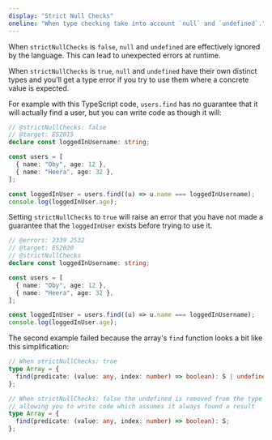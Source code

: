```yaml
---
display: "Strict Null Checks"
oneline: "When type checking take into account `null` and `undefined`."
---
```


When `strictNullChecks` is `false`, `null` and `undefined` are effectively ignored by the language.
This can lead to unexpected errors at runtime.

When `strictNullChecks` is `true`, `null` and `undefined` have their own distinct types and you'll get a type error if you try to use them where a concrete value is expected.

For example with this TypeScript code, `users.find` has no guarantee that it will actually find a user, but you can
write code as though it will:

```ts twoslash
// @strictNullChecks: false
// @target: ES2015
declare const loggedInUsername: string;

const users = [
  { name: "Oby", age: 12 },
  { name: "Heera", age: 32 },
];

const loggedInUser = users.find((u) => u.name === loggedInUsername);
console.log(loggedInUser.age);
```

Setting `strictNullChecks` to `true` will raise an error that you have not made a guarantee that the `loggedInUser` exists before trying to use it.

```ts twoslash
// @errors: 2339 2532
// @target: ES2020
// @strictNullChecks
declare const loggedInUsername: string;

const users = [
  { name: "Oby", age: 12 },
  { name: "Heera", age: 32 },
];

const loggedInUser = users.find((u) => u.name === loggedInUsername);
console.log(loggedInUser.age);
```

The second example failed because the array's `find` function looks a bit like this simplification:

```ts
// When strictNullChecks: true
type Array = {
  find(predicate: (value: any, index: number) => boolean): S | undefined;
};

// When strictNullChecks: false the undefined is removed from the type system,
// allowing you to write code which assumes it always found a result
type Array = {
  find(predicate: (value: any, index: number) => boolean): S;
};
```
